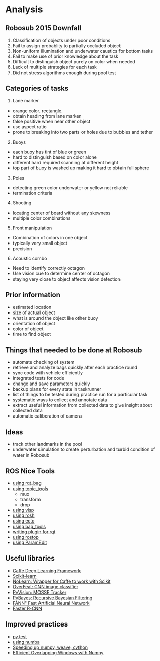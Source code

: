 # Analysis 

## Robosub 2015 Downfall
1. Classification of objects under poor conditions 
2. Fail to assign probablity to partially occluded object 
3. Non-uniform illumination and underwater caustics for bottom tasks 
4. Fail to make use of prior knowledge about the task
5. Difficult to distinguish object purely on color when needed 
6. Lack of multiple strategies for each task
7. Did not stress algorithms enough during pool test 

## Categories of tasks 
1. Lane marker
  - orange color. rectangle. 
  - obtain heading from lane marker
  - false positive when near other object 
  - use aspect ratio 
  - prone to breaking into two parts or holes due to bubbles and tether

2. Buoys
  - each buoy has tint of blue or green 
  - hard to distinguish based on color alone 
  - different hard required scanning at different height 
  - top part of buoy is washed up making it hard to obtain full sphere 

3. Poles
  - detecting green color underwater or yellow not reliable 
  - termination criteria 

4. Shooting 
  - locating center of board without any skewness 
  - multiple color combinations 

5. Front manipulation 
  - Combination of colors in one object
  - typically very small object 
  - precision 

6. Acoustic combo 
  - Need to identify correctly octagon 
  - Use vision cue to determine center of octagon 
  - staying very close to object affects vision detection 
  
## Prior information
  - estimated location 
  - size of actual object
  - what is around the object like other buoy 
  - orientation of object 
  - color of object
  - time to find object 

## Things that needed to be done at Robosub 
  -  automate checking of system 
  -  retrieve and analyze bags quickly after each practice round 
  -  sync code with vehicle efficiently
  -  integrated tests for code 
  -  change and save parameters quickly
  -  backup plans for every state in taskrunner 
  -  list of things to be tested during practice run for a particular task 
  -  systematic ways to collect and annotate data 
  -  extract useful information from collected data to give insight about collected data
  -  automatic caliberation of camera 

## Ideas
  - track other landmarks in the pool
  - underwater simulation to create perturbation and turbid condition of water in Robosub 
  
## ROS Nice Tools 
  - [using rqt_bag](http://wiki.ros.org/rqt_bag)
  - [using topic_tools](http://wiki.ros.org/topic_tools)
    - mux 
    - transform
    - drop 
  - [using visp](http://wiki.ros.org/visp) 
  - [using rosh](http://wiki.ros.org/rosh)
  - [using ecto](http://plasmodic.github.io/ecto/)
  - [using bag_tools](http://wiki.ros.org/bag_tools)
  - [writing plugin for rqt](http://wiki.ros.org/rqt/Tutorials/Writing%20a%20Python%20Plugin)
  - [using rostop](http://wiki.ros.org/rqt_top)
  - [using ParamEdit](http://wiki.ros.org/rosgui_paramedit)
  
## Useful libraries
  - [Caffe Deep Learning Framework](http://caffe.berkeleyvision.org/)
  - [Scikit-learn](http://scikit-learn.org/stable/)
  - [NoLearn: Wrapper for Caffe to work with Scikit](https://pythonhosted.org/nolearn/)
  - [OverFeat: CNN image classifier](https://github.com/sermanet/OverFeat)
  - [PyVision: MOSSE Tracker](https://github.com/sermanet/OverFeat)
  - [PyBayes: Recursive Bayesian Filtering](https://github.com/rlabbe/Kalman-and-Bayesian-Filters-in-Python)
  - [FANN" Fast Artificial Neural Network](http://leenissen.dk/fann/wp/)
  - [Faster R-CNN](https://github.com/rbgirshick/fast-rcnn)

## Improved practices 
  - [py.test](http://pytest.org/latest/)
  - [using numba](http://numba.pydata.org/)
  - [Speeding up numpy, weave, cython](http://technicaldiscovery.blogspot.my/2011/06/speeding-up-python-numpy-cython-and.html)
  - [Efficient Overlapping Windows with Numpy](http://www.johnvinyard.com/blog/?p=268)
  
